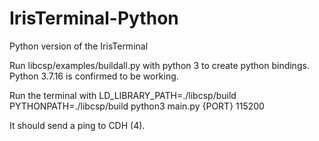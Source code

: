 # IrisTerminal-Python
Python version of the IrisTerminal

Run libcsp/examples/buildall.py with python 3 to create python bindings.
Python 3.7.16 is confirmed to be working.

Run the terminal with
LD_LIBRARY_PATH=./libcsp/build PYTHONPATH=./libcsp/build python3 main.py {PORT} 115200

It should send a ping to CDH (4).

